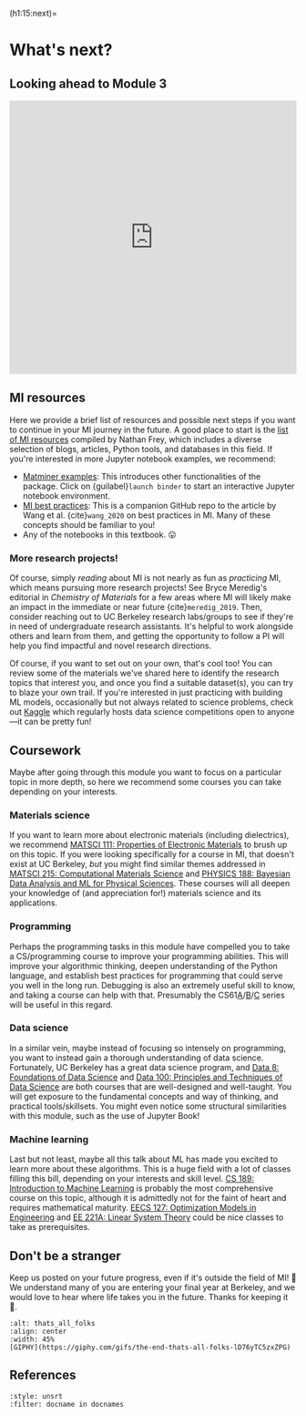 (h1:15:next)=
# What's next?


## Looking ahead to Module 3

<iframe src="https://docs.google.com/presentation/d/e/2PACX-1vQa4TDJX_IwilNHPtvhQ8X1kEwqCXCCdtgW_jV_f-t0RIzaISpJpg20TJTDvnrvUPHpGDrj9x0DBCTu/embed?start=false&loop=false&delayms=3000" frameborder="0" width="100%" height="480" allowfullscreen="true" mozallowfullscreen="true" webkitallowfullscreen="true"></iframe>




## MI resources

Here we provide a brief list of resources and possible next steps if you want to continue in your MI journey in the future.
A good place to start is the [list of MI resources](https://github.com/ncfrey/resources) compiled by Nathan Frey, which includes a diverse selection of blogs, articles, Python tools, and databases in this field.
If you're interested in more Jupyter notebook examples, we recommend:
- [Matminer examples](https://github.com/hackingmaterials/matminer_examples): This introduces other functionalities of the package.
Click on {guilabel}`launch binder` to start an interactive Jupyter notebook environment.
- [MI best practices](https://github.com/anthony-wang/BestPractices): This is a companion GitHub repo to the article by Wang et al. {cite}`wang_2020` on best practices in MI.
Many of these concepts should be familiar to you!
- Any of the notebooks in this textbook. 😛



### More research projects!

Of course, simply _reading_ about MI is not nearly as fun as _practicing_ MI, which means pursuing more research projects!
See Bryce Meredig's editorial in _Chemistry of Materials_ for a few areas where MI will likely make an impact in the immediate or near future {cite}`meredig_2019`.
Then, consider reaching out to UC Berkeley research labs/groups to see if they're in need of undergraduate research assistants.
It's helpful to work alongside others and learn from them, and getting the opportunity to follow a PI will help you find impactful and novel research directions.

Of course, if you want to set out on your own, that's cool too!
You can review some of the materials we've shared here to identify the research topics that interest you, and once you find a suitable dataset(s), you can try to blaze your own trail.
If you're interested in just practicing with building ML models, occasionally but not always related to science problems, check out [Kaggle](https://www.kaggle.com/) which regularly hosts data science competitions open to anyone—it can be pretty fun!



## Coursework

Maybe after going through this module you want to focus on a particular topic in more depth, so here we recommend some courses you can take depending on your interests.

### Materials science

If you want to learn more about electronic materials (including dielectrics), we recommend [MATSCI 111: Properties of Electronic Materials](https://classes.berkeley.edu/content/2021-spring-matsci-111-001-lec-001) to brush up on this topic.
If you were looking specifically for a course in MI, that doesn't exist at UC Berkeley, _but_ you might find similar themes addressed in [MATSCI 215: Computational Materials Science](https://classes.berkeley.edu/content/2021-fall-matsci-215-001-lec-001) and [PHYSICS 188: Bayesian Data Analysis and ML for Physical Sciences](https://classes.berkeley.edu/content/2021-fall-physics-188-001-lec-001).
These courses will all deepen your knowledge of (and appreciation for!) materials science and its applications.


### Programming

Perhaps the programming tasks in this module have compelled you to take a CS/programming course to improve your programming abilities.
This will improve your algorithmic thinking, deepen understanding of the Python language, and establish best practices for programming that could serve you well in the long run.
Debugging is also an extremely useful skill to know, and taking a course can help with that.
Presumably the CS61[A](https://www2.eecs.berkeley.edu/Courses/CS61A/)/[B](https://www2.eecs.berkeley.edu/Courses/CS61B/)/[C](https://www2.eecs.berkeley.edu/Courses/CS61C/) series will be useful in this regard.


### Data science

In a similar vein, maybe instead of focusing so intensely on programming, you want to instead gain a thorough understanding of data science.
Fortunately, UC Berkeley has a great data science program, and [Data 8: Foundations of Data Science](https://data.berkeley.edu/education/courses/data-8) and [Data 100: Principles and Techniques of Data Science](https://data.berkeley.edu/education/courses/data-100) are both courses that are well-designed and well-taught.
You will get exposure to the fundamental concepts and way of thinking, and practical tools/skillsets.
You might even notice some structural similarities with this module, such as the use of Jupyter Book!


### Machine learning

Last but not least, maybe all this talk about ML has made you excited to learn more about these algorithms.
This is a huge field with a lot of classes filling this bill, depending on your interests and skill level.
[CS 189: Introduction to Machine Learning](https://www2.eecs.berkeley.edu/Courses/CS189/) is probably the most comprehensive course on this topic, although it is admittedly not for the faint of heart and requires mathematical maturity.
[EECS 127: Optimization Models in Engineering](https://www2.eecs.berkeley.edu/Courses/EECS127/) and [EE 221A: Linear System Theory](https://www2.eecs.berkeley.edu/Courses/EE221A/) could be nice classes to take as prerequisites.



## Don't be a stranger

Keep us posted on your future progress, even if it's outside the field of MI! 🙂
We understand many of you are entering your final year at Berkeley, and we would love to hear where life takes you in the future. 
Thanks for keeping it 💯.


```{figure} ../../assets/fig/week_3/15/thats_all_folks.gif
:alt: thats_all_folks
:align: center
:width: 45%
[GIPHY](https://giphy.com/gifs/the-end-thats-all-folks-lD76yTC5zxZPG)
```

## References


```{bibliography}
:style: unsrt
:filter: docname in docnames
```


